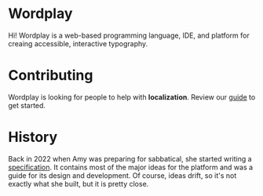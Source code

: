 # Wordplay

Hi! Wordplay is a web-based programming language, IDE, and platform for creaing accessible, interactive typography.

# Contributing

Wordplay is looking for people to help with **localization**.
Review our [guide](https://github.com/github/codeql/blob/main/CONTRIBUTING.md) to get started.

# History

Back in 2022 when Amy was preparing for sabbatical, she started writing a [specification](https://docs.google.com/document/d/1pTAuU0qyfp09SifNUaZ_tbQXbSgunSLfZLBRkeWf_Fo/edit#heading=h.l2lzf5ih38l1).
It contains most of the major ideas for the platform and was a guide for its design and development.
Of course, ideas drift, so it's not exactly what she built, but it is pretty close.
